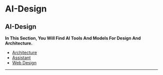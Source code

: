 # AI-Design

## AI-Design

**In This Section, You Will Find AI Tools And Models For Design And Architecture.**

- [Architecture](Architecture.md)
- [Assistant](Assistant.md)
- [Web Design](Web%20Design.md)

***


